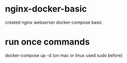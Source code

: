 # nginx-docker-basic
created nginx webserver docker-compose basic

# run once commands
docker-compose up -d (on mac or linux used sudo before)
